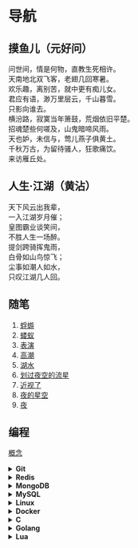 # 导航

## 摸鱼儿（元好问）

问世间，情是何物，直教生死相许。  
天南地北双飞客，老翅几回寒暑。  
欢乐趣，离别苦，就中更有痴儿女。  
君应有语，渺万里层云，千山暮雪。  
只影向谁去。  
横汾路，寂寞当年箫鼓，荒烟依旧平楚。  
招魂楚些何嗟及，山鬼暗啼风雨。  
天也妒，未信与，莺儿燕子俱黄土。  
千秋万古，为留待骚人，狂歌痛饮。  
来访雁丘处。

## 人生·江湖（黄沾）

天下风云出我辈，  
一入江湖岁月催；  
皇图霸业谈笑间，  
不胜人生一场醉。  
提剑跨骑挥鬼雨，  
白骨如山鸟惊飞；  
尘事如潮人如水，  
只叹江湖几人回。

## 随笔

1. [蜉蝣](随笔/蜉蝣.md)
2. [蝼蚁](随笔/蝼蚁.md)
3. [表演](随笔/表演.md)
4. [高潮](随笔/高潮.md)
5. [湖水](随笔/湖水.md)
6. [划过夜空的流星](随笔/划过夜空的流星.md)
7. [近视了](随笔/近视了.md)
8. [夜的星空](随笔/夜的星空.md)
9. [夜](随笔/夜.md)

## 编程

[概念](./概念.md)

<details>
<summary><b>Git</b></summary>

* [安装Git](Git/源码编译.md)
* [调试](Git/调试.md)
* [tag](Git/tag.md)
* [rebase流程](Git/rebase流程.md)
* [branch](Git/branch.md)
* [stash](Git/stash.md)
* [远程操作](Git/远程操作.md)
</details>

<details>
<summary><b>Redis</b></summary>

* [HyperLogLog](Redis/HyperLogLog.md)
* [Stream](Redis/Stream.md)
* [持久化](Redis/持久化.md)
* [复制](Redis/复制.md)
* [优化](Redis/优化.md)
* [命令行](Redis/命令行.md)
* [认识协议](Redis/redis协议认识.md)
* [源码](Redis/源码.md)
</details>

<details>
<summary><b>MongoDB</b></summary>

* [基础](MongoDB/基础.md)
* [增删改查](MongoDB/增删改查.md)
* [聚合](MongoDB/聚合.md)
* [安全篇](MongoDB/安全篇.md)
* [索引](MongoDB/索引.md)
* [事务](MongoDB/事务.md)
* [副本集的概念](MongoDB/副本集的概念.md)
* [副本集的高可用性](MongoDB/副本集的高可用性.md)
* [副本集的部署和维护](MongoDB/副本集的部署和维护.md)
* [Oplog日志](MongoDB/Oplog日志.md)
</details>

<details>
<summary><b>MySQL</b></summary>

* [基础-命令](MySql/基础-命令.md)
* [基础-原理](MySql/基础-原理.md)
* [索引](MySql/索引.md)
* [用户管理](MySql/用户管理.md)
* [优化](MySql/优化.md)
* [事务](MySql/事务.md)
* [主从](MySql/主从.md)
* [其他](MySql/其他.md)
</details>

<details>
<summary><b>Linux</b></summary>

* [sed和awk](Linux/sed和awk.md)
* [sort、wc、uniq](Linux/sort、wc、uniq.md)
* [rsync](Linux/rsync.md)
* [xargs](Linux/xargs.md)
* [find](Linux/find.md)
* [awk](Linux/awk.md)
* [修改时区](Linux/修改时区.md)
</details>

<details>
<summary><b>Docker</b></summary>

* [配置ssh登录](Docker/配置ssh登录.md)
</details>

<details>
<summary><b>C</b></summary>

* [学习笔记](C/学习笔记.md)
* [UNIX环境高级编程-1](C/UNIX环境高级编程-1.md)
* [UNIX环境高级编程-2](C/UNIX环境高级编程-2.md)
* [虚拟内存](C/虚拟内存.md)
* [深入理解计算机系统](C/深入理解计算机系统.md)
* [TCP/IP卷一](C/TCP-IP-1.md.md)
</details>

<details>
<summary><b>Golang</b></summary>

* [学习笔记](Go/学习笔记.md)
* [学习资料](Go/学习资料.md)
* [nil类型整理](Go/nil.md)
* [接口相关知识](Go/接口.md)
* [leetcode](Go/leetcode)
* [结合信号取消多个协程](Go/结合信号取消多个协程.md)
* [反射、其他](Go/反射、其他.md)
* [map](Go/map.md)
</details>

<details>
<summary><b>Lua</b></summary>

* [学习笔记](Lua/学习笔记.md)
</details>

